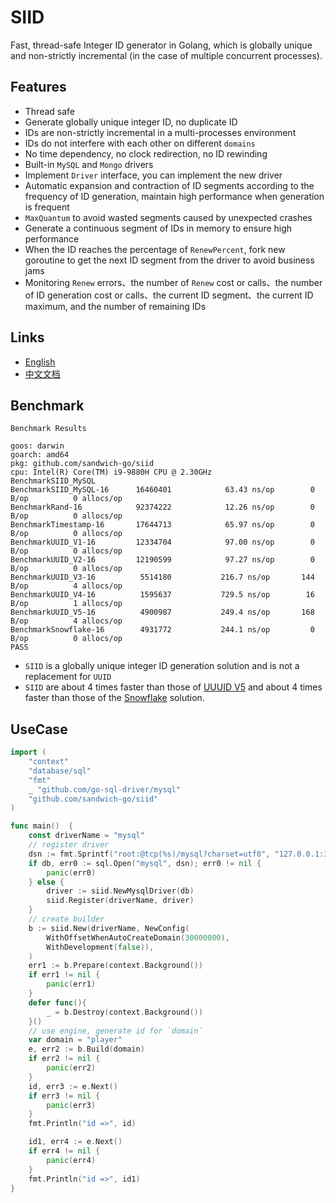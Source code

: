 # SIID
Fast, thread-safe Integer ID generator in Golang, which is globally unique and non-strictly incremental (in the case of multiple concurrent processes).

## Features
- Thread safe
- Generate globally unique integer ID, no duplicate ID
- IDs are non-strictly incremental in a multi-processes environment
- IDs do not interfere with each other on different `domains`
- No time dependency, no clock redirection, no ID rewinding
- Built-in `MySQL` and `Mongo` drivers
- Implement `Driver` interface, you can implement the new driver
- Automatic expansion and contraction of ID segments according to the frequency of ID generation, maintain high performance when generation is frequent
- `MaxQuantum` to avoid wasted segments caused by unexpected crashes
- Generate a continuous segment of IDs in memory to ensure high performance
- When the ID reaches the percentage of `RenewPercent`, fork new goroutine to get the next ID segment from the driver to avoid business jams
- Monitoring `Renew` errors、the number of `Renew` cost or calls、the number of ID generation cost or calls、the current ID segment、the current ID maximum, and the number of remaining IDs

## Links
* [English](https://github.com/sandwich-go/siid/blob/master/README.MD)
* [中文文档](https://github.com/sandwich-go/siid/blob/master/README_CN.MD)

## Benchmark
```shell
Benchmark Results

goos: darwin
goarch: amd64
pkg: github.com/sandwich-go/siid
cpu: Intel(R) Core(TM) i9-9880H CPU @ 2.30GHz
BenchmarkSIID_MySQL
BenchmarkSIID_MySQL-16    	16460401	        63.43 ns/op	       0 B/op	       0 allocs/op
BenchmarkRand-16          	92374222	        12.26 ns/op	       0 B/op	       0 allocs/op
BenchmarkTimestamp-16     	17644713	        65.97 ns/op	       0 B/op	       0 allocs/op
BenchmarkUUID_V1-16       	12334704	        97.00 ns/op	       0 B/op	       0 allocs/op
BenchmarkUUID_V2-16       	12190599	        97.27 ns/op	       0 B/op	       0 allocs/op
BenchmarkUUID_V3-16       	 5514180	       216.7 ns/op	     144 B/op	       4 allocs/op
BenchmarkUUID_V4-16       	 1595637	       729.5 ns/op	      16 B/op	       1 allocs/op
BenchmarkUUID_V5-16       	 4900987	       249.4 ns/op	     168 B/op	       4 allocs/op
BenchmarkSnowflake-16     	 4931772	       244.1 ns/op	       0 B/op	       0 allocs/op
PASS
```
- `SIID` is a globally unique integer ID generation solution and is not a replacement for `UUID`
- `SIID` are about 4 times faster than those of [UUUID V5](https://github.com/satori/go.uuid) and about 4 times faster than those of the [Snowflake](https://github.com/bwmarrin/snowflake) solution.

## UseCase
```go
import (
    "context"
    "database/sql"
    "fmt"
    _ "github.com/go-sql-driver/mysql"
    "github.com/sandwich-go/siid"
)

func main()  {
    const driverName = "mysql"
    // register driver
    dsn := fmt.Sprintf("root:@tcp(%s)/mysql?charset=utf8", "127.0.0.1:3306")
    if db, err0 := sql.Open("mysql", dsn); err0 != nil {
        panic(err0)
    } else {
        driver := siid.NewMysqlDriver(db)
        siid.Register(driverName, driver)	
    }   
    // create builder
    b := siid.New(driverName, NewConfig(
        WithOffsetWhenAutoCreateDomain(30000000),
        WithDevelopment(false)),
    )
    err1 := b.Prepare(context.Background())
    if err1 != nil {
        panic(err1)	
    }
    defer func(){
        _ = b.Destroy(context.Background())
    }() 
    // use engine, generate id for `domain`
    var domain = "player"
    e, err2 := b.Build(domain)
    if err2 != nil {
        panic(err2)
    }
    id, err3 := e.Next()
    if err3 != nil {
        panic(err3)
    }
    fmt.Println("id =>", id)

    id1, err4 := e.Next()
    if err4 != nil {
        panic(err4)
    }
    fmt.Println("id =>", id1)
}
```